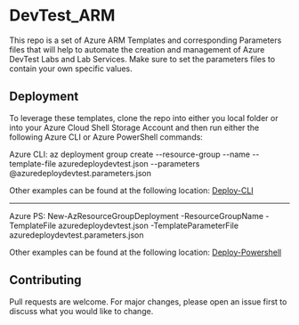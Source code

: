 # DevTest_ARM

This repo is a set of Azure ARM Templates and corresponding Parameters files that will help to automate the creation and management of Azure DevTest Labs and Lab Services. Make sure to set the parameters files to contain your own specific values.

## Deployment

To leverage these templates, clone the repo into either you local folder or into your Azure Cloud Shell Storage Account and then run either the following Azure CLI or Azure PowerShell commands:

Azure CLI: az deployment group create --resource-group <group-name> --name <lab-name> --template-file azuredeploydevtest.json --parameters @azuredeploydevtest.parameters.json

Other examples can be found at the following location: [Deploy-CLI](https://docs.microsoft.com/en-us/azure/azure-resource-manager/templates/deploy-cli)

---------------------------------

Azure PS: New-AzResourceGroupDeployment -ResourceGroupName <group-name> -TemplateFile azuredeploydevtest.json -TemplateParameterFile azuredeploydevtest.parameters.json

Other examples can be found at the following location: [Deploy-Powershell](https://docs.microsoft.com/en-us/azure/azure-resource-manager/templates/deploy-powershell)

## Contributing
Pull requests are welcome. For major changes, please open an issue first to discuss what you would like to change.